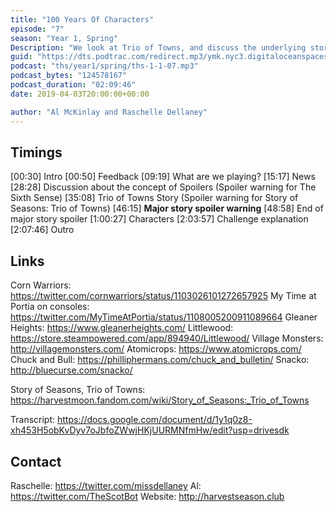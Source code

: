 ```yaml
---
title: "100 Years Of Characters"
episode: "7"
season: "Year 1, Spring"
Description: "We look at Trio of Towns, and discuss the underlying story and all about the characters."
guid: "https://dts.podtrac.com/redirect.mp3/ymk.nyc3.digitaloceanspaces.com/ths-1-1-7.mp3"
podcast: "ths/year1/spring/ths-1-1-07.mp3"
podcast_bytes: "124578167"
podcast_duration: "02:09:46"
date: 2019-04-03T20:00:00+00:00

author: "Al McKinlay and Raschelle Dellaney"
---
```


## Timings

[00:30] Intro
[00:50] Feedback
[09:19] What are we playing?
[15:17] News
[28:28] Discussion about the concept of Spoilers (Spoiler warning for The Sixth Sense)
[35:08] Trio of Towns Story (Spoiler warning for Story of Seasons: Trio of Towns)
[46:15] **Major story spoiler warning**
[48:58] End of major story spoiler
[1:00:27] Characters
[2:03:57] Challenge explanation
[2:07:46] Outro

## Links

Corn Warriors: https://twitter.com/cornwarriors/status/1103026101272657925
My Time at Portia on consoles: https://twitter.com/MyTimeAtPortia/status/1108005200911089664
Gleaner Heights: https://www.gleanerheights.com/
Littlewood: https://store.steampowered.com/app/894940/Littlewood/
Village Monsters: http://villagemonsters.com/
Atomicrops: https://www.atomicrops.com/
Chuck and Bull: https://philliphermans.com/chuck_and_bulletin/
Snacko: http://bluecurse.com/snacko/

Story of Seasons, Trio of Towns: https://harvestmoon.fandom.com/wiki/Story_of_Seasons:_Trio_of_Towns

Transcript: https://docs.google.com/document/d/1y1q0z8-xh453H5obKvDyv7oJbfoZWwjHKjUURMNfmHw/edit?usp=drivesdk

## Contact

Raschelle: https://twitter.com/missdellaney
Al: https://twitter.com/TheScotBot
Website: http://harvestseason.club
